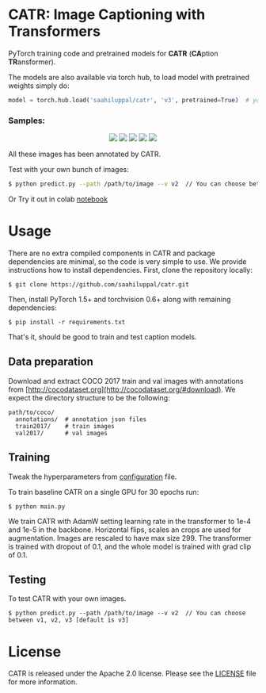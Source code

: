 **CATR**: Image Captioning with Transformers
========
PyTorch training code and pretrained models for **CATR** (**CA**ption **TR**ansformer).

The models are also available via torch hub,
to load model with pretrained weights simply do:
```python
model = torch.hub.load('saahiluppal/catr', 'v3', pretrained=True)  # you can choose between v1, v2 and v3
```
### Samples:

<p align="center">
  <img src=".github/cake.png" />
  <img src=".github/girl.png" />
  <img src=".github/office.png" />
  <img src=".github/horse.png" />
  <img src=".github/airplane.png" />
</p>

All these images has been annotated by CATR.

Test with your own bunch of images:
````bash
$ python predict.py --path /path/to/image --v v2  // You can choose between v1, v2, v3 [default is v3]
````
Or Try it out in colab [notebook](catr_demo.ipynb)

# Usage 
There are no extra compiled components in CATR and package dependencies are minimal,
so the code is very simple to use. We provide instructions how to install dependencies.
First, clone the repository locally:
```
$ git clone https://github.com/saahiluppal/catr.git
```
Then, install PyTorch 1.5+ and torchvision 0.6+ along with remaining dependencies:
```
$ pip install -r requirements.txt
```
That's it, should be good to train and test caption models.

## Data preparation

Download and extract COCO 2017 train and val images with annotations from
[http://cocodataset.org](http://cocodataset.org/#download).
We expect the directory structure to be the following:
```
path/to/coco/
  annotations/  # annotation json files
  train2017/    # train images
  val2017/      # val images
```

## Training
Tweak the hyperparameters from <a href='https://github.com/saahiluppal/catr/blob/master/configuration.py'>configuration</a> file.

To train baseline CATR on a single GPU for 30 epochs run:
```
$ python main.py
```
We train CATR with AdamW setting learning rate in the transformer to 1e-4 and 1e-5 in the backbone.
Horizontal flips, scales an crops are used for augmentation.
Images are rescaled to have max size 299.
The transformer is trained with dropout of 0.1, and the whole model is trained with grad clip of 0.1.

## Testing
To test CATR with your own images.
```
$ python predict.py --path /path/to/image --v v2  // You can choose between v1, v2, v3 [default is v3]
```

# License
CATR is released under the Apache 2.0 license. Please see the [LICENSE](LICENSE) file for more information.
